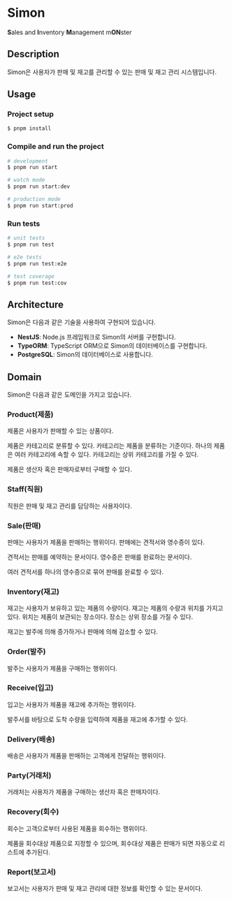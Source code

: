 # Simon

**S**ales and **I**nventory **M**anagement m**ON**ster

## Description

Simon은 사용자가 판매 및 재고를 관리할 수 있는 판매 및 재고 관리 시스템입니다.

## Usage

### Project setup

```bash
$ pnpm install
```

### Compile and run the project

```bash
# development
$ pnpm run start

# watch mode
$ pnpm run start:dev

# production mode
$ pnpm run start:prod
```

### Run tests

```bash
# unit tests
$ pnpm run test

# e2e tests
$ pnpm run test:e2e

# test coverage
$ pnpm run test:cov
```

## Architecture

Simon은 다음과 같은 기술을 사용하여 구현되어 있습니다.

- **NestJS**: Node.js 프레임워크로 Simon의 서버를 구현합니다.
- **TypeORM**: TypeScript ORM으로 Simon의 데이터베이스를 구현합니다.
- **PostgreSQL**: Simon의 데이터베이스로 사용합니다.

## Domain

Simon은 다음과 같은 도메인을 가지고 있습니다.

### Product(제품)

제품은 사용자가 판매할 수 있는 상품이다.

제품은 카테고리로 분류할 수 있다. 카테고리는 제품을 분류하는 기준이다. 하나의 제품은 여러 카테고리에 속할 수 있다. 카테고리는 상위 카테고리를 가질 수 있다.

제품은 생산자 혹은 판매자로부터 구매할 수 있다.

### Staff(직원)

직원은 판매 및 재고 관리를 담당하는 사용자이다.

### Sale(판매)

판매는 사용자가 제품을 판매하는 행위이다. 판매에는 견적서와 영수증이 있다.

견적서는 판매를 예약하는 문서이다. 영수증은 판매를 완료하는 문서이다.

여러 견적서를 하나의 영수증으로 묶어 판매를 완료할 수 있다.

### Inventory(재고)

재고는 사용자가 보유하고 있는 제품의 수량이다. 재고는 제품의 수량과 위치를 가지고 있다. 위치는 제품이 보관되는 장소이다. 장소는 상위 장소를 가질 수 있다.

재고는 발주에 의해 증가하거나 판매에 의해 감소할 수 있다.

### Order(발주)

발주는 사용자가 제품을 구매하는 행위이다.

### Receive(입고)

입고는 사용자가 제품을 재고에 추가하는 행위이다.

발주서를 바탕으로 도착 수량을 입력하여 제품을 재고에 추가할 수 있다.

### Delivery(배송)

배송은 사용자가 제품을 판매하는 고객에게 전달하는 행위이다.

### Party(거래처)

거래처는 사용자가 제품을 구매하는 생산자 혹은 판매자이다.

### Recovery(회수)

회수는 고객으로부터 사용된 제품을 회수하는 행위이다.

제품을 회수대상 제품으로 지정할 수 있으며, 회수대상 제품은 판매가 되면 자동으로 리스트에 추가된다.

### Report(보고서)

보고서는 사용자가 판매 및 재고 관리에 대한 정보를 확인할 수 있는 문서이다.
